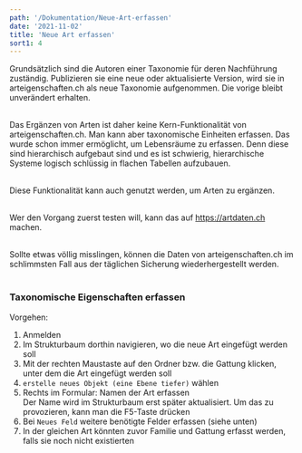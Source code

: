```yaml
---
path: '/Dokumentation/Neue-Art-erfassen'
date: '2021-11-02'
title: 'Neue Art erfassen'
sort1: 4
---
```


Grundsätzlich sind die Autoren einer Taxonomie für deren Nachführung zuständig. Publizieren sie eine neue oder aktualisierte Version, wird sie in arteigenschaften.ch als neue Taxonomie aufgenommen. Die vorige bleibt unverändert erhalten.<br/><br/>

Das Ergänzen von Arten ist daher keine Kern-Funktionalität von arteigenschaften.ch. Man kann aber taxonomische Einheiten erfassen. Das wurde schon immer ermöglicht, um Lebensräume zu erfassen. Denn diese sind hierarchisch aufgebaut sind und es ist schwierig, hierarchische Systeme logisch schlüssig in flachen Tabellen aufzubauen. <br/><br/>

Diese Funktionalität kann auch genutzt werden, um Arten zu ergänzen.<br/><br/>

Wer den Vorgang zuerst testen will, kann das auf https://artdaten.ch machen.<br/><br/>

Sollte etwas völlig misslingen, können die Daten von arteigenschaften.ch im schlimmsten Fall aus der täglichen Sicherung wiederhergestellt werden.<br/><br/>

### Taxonomische Eigenschaften erfassen

Vorgehen:

1. Anmelden
2. Im Strukturbaum dorthin navigieren, wo die neue Art eingefügt werden soll
3. Mit der rechten Maustaste auf den Ordner bzw. die Gattung klicken, unter dem die Art eingefügt werden soll
4. `erstelle neues Objekt (eine Ebene tiefer)` wählen
5. Rechts im Formular: Namen der Art erfassen<br/>
   Der Name wird im Strukturbaum erst später aktualisiert. Um das zu provozieren, kann man die F5-Taste drücken
6. Bei `Neues Feld` weitere benötigte Felder erfassen (siehe unten)
7. In der gleichen Art könnten zuvor Familie und Gattung erfasst werden, falls sie noch nicht existierten<br/><br/>

